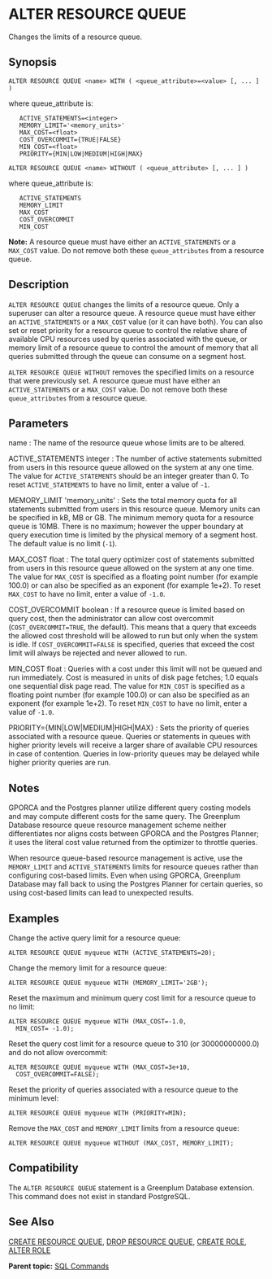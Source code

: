 # ALTER RESOURCE QUEUE 

Changes the limits of a resource queue.

## <a id="section2"></a>Synopsis 

``` {#sql_command_synopsis}
ALTER RESOURCE QUEUE <name> WITH ( <queue_attribute>=<value> [, ... ] ) 
```

where queue\_attribute is:

```
   ACTIVE_STATEMENTS=<integer>
   MEMORY_LIMIT='<memory_units>'
   MAX_COST=<float>
   COST_OVERCOMMIT={TRUE|FALSE}
   MIN_COST=<float>
   PRIORITY={MIN|LOW|MEDIUM|HIGH|MAX}
```

```
ALTER RESOURCE QUEUE <name> WITHOUT ( <queue_attribute> [, ... ] )
```

where queue\_attribute is:

```
   ACTIVE_STATEMENTS
   MEMORY_LIMIT
   MAX_COST
   COST_OVERCOMMIT
   MIN_COST
```

**Note:** A resource queue must have either an `ACTIVE_STATEMENTS` or a `MAX_COST` value. Do not remove both these `queue_attributes` from a resource queue.

## <a id="section3"></a>Description 

`ALTER RESOURCE QUEUE` changes the limits of a resource queue. Only a superuser can alter a resource queue. A resource queue must have either an `ACTIVE_STATEMENTS` or a `MAX_COST` value \(or it can have both\). You can also set or reset priority for a resource queue to control the relative share of available CPU resources used by queries associated with the queue, or memory limit of a resource queue to control the amount of memory that all queries submitted through the queue can consume on a segment host.

`ALTER RESOURCE QUEUE WITHOUT` removes the specified limits on a resource that were previously set. A resource queue must have either an `ACTIVE_STATEMENTS` or a `MAX_COST` value. Do not remove both these `queue_attributes` from a resource queue.

## <a id="section4"></a>Parameters 

name
:   The name of the resource queue whose limits are to be altered.

ACTIVE\_STATEMENTS integer
:   The number of active statements submitted from users in this resource queue allowed on the system at any one time. The value for `ACTIVE_STATEMENTS` should be an integer greater than 0. To reset `ACTIVE_STATEMENTS` to have no limit, enter a value of `-1`.

MEMORY\_LIMIT 'memory\_units'
:   Sets the total memory quota for all statements submitted from users in this resource queue. Memory units can be specified in kB, MB or GB. The minimum memory quota for a resource queue is 10MB. There is no maximum; however the upper boundary at query execution time is limited by the physical memory of a segment host. The default value is no limit \(`-1`\).

MAX\_COST float
:   The total query optimizer cost of statements submitted from users in this resource queue allowed on the system at any one time. The value for `MAX_COST` is specified as a floating point number \(for example 100.0\) or can also be specified as an exponent \(for example 1e+2\). To reset `MAX_COST` to have no limit, enter a value of `-1.0`.

COST\_OVERCOMMIT boolean
:   If a resource queue is limited based on query cost, then the administrator can allow cost overcommit \(`COST_OVERCOMMIT=TRUE`, the default\). This means that a query that exceeds the allowed cost threshold will be allowed to run but only when the system is idle. If `COST_OVERCOMMIT=FALSE` is specified, queries that exceed the cost limit will always be rejected and never allowed to run.

MIN\_COST float
:   Queries with a cost under this limit will not be queued and run immediately. Cost is measured in units of disk page fetches; 1.0 equals one sequential disk page read. The value for `MIN_COST` is specified as a floating point number \(for example 100.0\) or can also be specified as an exponent \(for example 1e+2\). To reset `MIN_COST` to have no limit, enter a value of `-1.0`.

PRIORITY=\{MIN\|LOW\|MEDIUM\|HIGH\|MAX\}
:   Sets the priority of queries associated with a resource queue. Queries or statements in queues with higher priority levels will receive a larger share of available CPU resources in case of contention. Queries in low-priority queues may be delayed while higher priority queries are run.

## <a id="section5"></a>Notes 

GPORCA and the Postgres planner utilize different query costing models and may compute different costs for the same query. The Greenplum Database resource queue resource management scheme neither differentiates nor aligns costs between GPORCA and the Postgres Planner; it uses the literal cost value returned from the optimizer to throttle queries.

When resource queue-based resource management is active, use the `MEMORY_LIMIT` and `ACTIVE_STATEMENTS` limits for resource queues rather than configuring cost-based limits. Even when using GPORCA, Greenplum Database may fall back to using the Postgres Planner for certain queries, so using cost-based limits can lead to unexpected results.

## <a id="section6"></a>Examples 

Change the active query limit for a resource queue:

```
ALTER RESOURCE QUEUE myqueue WITH (ACTIVE_STATEMENTS=20);
```

Change the memory limit for a resource queue:

```
ALTER RESOURCE QUEUE myqueue WITH (MEMORY_LIMIT='2GB');
```

Reset the maximum and minimum query cost limit for a resource queue to no limit:

```
ALTER RESOURCE QUEUE myqueue WITH (MAX_COST=-1.0, 
  MIN_COST= -1.0);
```

Reset the query cost limit for a resource queue to 310 \(or 30000000000.0\) and do not allow overcommit:

```
ALTER RESOURCE QUEUE myqueue WITH (MAX_COST=3e+10, 
  COST_OVERCOMMIT=FALSE);
```

Reset the priority of queries associated with a resource queue to the minimum level:

```
ALTER RESOURCE QUEUE myqueue WITH (PRIORITY=MIN);
```

Remove the `MAX_COST` and `MEMORY_LIMIT` limits from a resource queue:

```
ALTER RESOURCE QUEUE myqueue WITHOUT (MAX_COST, MEMORY_LIMIT);
```

## <a id="section7"></a>Compatibility 

The `ALTER RESOURCE QUEUE` statement is a Greenplum Database extension. This command does not exist in standard PostgreSQL.

## <a id="section8"></a>See Also 

[CREATE RESOURCE QUEUE](CREATE_RESOURCE_QUEUE.html), [DROP RESOURCE QUEUE](DROP_RESOURCE_QUEUE.html), [CREATE ROLE](CREATE_ROLE.html), [ALTER ROLE](ALTER_ROLE.html)

**Parent topic:** [SQL Commands](../sql_commands/sql_ref.html)

